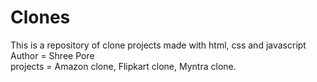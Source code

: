 # Clones
This is a repository of clone projects made with html, css and javascript <br>
Author = Shree Pore <br>
projects = Amazon clone, Flipkart clone, Myntra clone.
